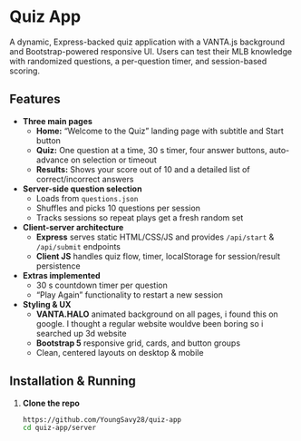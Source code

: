 # Quiz App

A dynamic, Express-backed quiz application with a VANTA.js background and Bootstrap-powered responsive UI. Users can test their MLB knowledge with randomized questions, a per-question timer, and session-based scoring.

## Features

- **Three main pages**  
  - **Home:** “Welcome to the Quiz” landing page with subtitle and Start button  
  - **Quiz:** One question at a time, 30 s timer, four answer buttons, auto-advance on selection or timeout  
  - **Results:** Shows your score out of 10 and a detailed list of correct/incorrect answers  
- **Server-side question selection**  
  - Loads from `questions.json`  
  - Shuffles and picks 10 questions per session  
  - Tracks sessions so repeat plays get a fresh random set  
- **Client-server architecture**  
  - **Express** serves static HTML/CSS/JS and provides `/api/start` & `/api/submit` endpoints  
  - **Client JS** handles quiz flow, timer, localStorage for session/result persistence  
- **Extras implemented**  
  - 30 s countdown timer per question  
  - “Play Again” functionality to restart a new session  
- **Styling & UX**  
  - **VANTA.HALO** animated background on all pages, i found this on google. I thought a regular website wouldve been boring so i searched up 3d website
  - **Bootstrap 5** responsive grid, cards, and button groups  
  - Clean, centered layouts on desktop & mobile  

## Installation & Running

1. **Clone the repo**  
   ```bash
   https://github.com/YoungSavy28/quiz-app
   cd quiz-app/server
